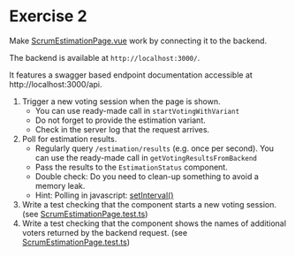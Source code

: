 # Exercise 2

Make [ScrumEstimationPage.vue](../frontend/src/components/ScrumEstimationPage/ScrumEstimationPage.vue) work by connecting it to the backend.

The backend is available at `http://localhost:3000/`.

It features a swagger based endpoint documentation accessible at http://localhost:3000/api.

1. Trigger a new voting session when the page is shown.
    * You can use ready-made call in  `startVotingWithVariant`
    * Do not forget to provide the estimation variant.
    * Check in the server log that the request arrives.
2. Poll for estimation results.
    * Regularly query `/estimation/results` (e.g. once per second). You can use the ready-made call in `getVotingResultsFromBackend`
    * Pass the results to the `EstimationStatus` component.
    * Double check: Do you need to clean-up something to avoid a memory leak.
    * Hint: Polling in javascript: [setInterval()](https://developer.mozilla.org/en-US/docs/Web/API/setInterval#syntax)
3. Write a test checking that the component starts a new voting session. (see [ScrumEstimationPage.test.ts](../frontend/src/components/ScrumEstimationPage/__tests__/ScrumEstimationPage.test.ts))
4. Write a test checking that the component shows the names of additional voters returned by the backend request. (see [ScrumEstimationPage.test.ts](../frontend/src/components/ScrumEstimationPage/__tests__/ScrumEstimationPage.test.ts))